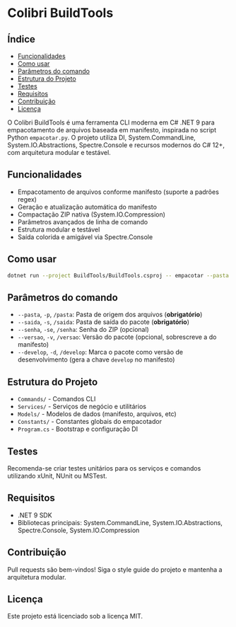# Colibri BuildTools

## Índice

- [Funcionalidades](#funcionalidades)
- [Como usar](#como-usar)
- [Parâmetros do comando](#parâmetros-do-comando)
- [Estrutura do Projeto](#estrutura-do-projeto)
- [Testes](#testes)
- [Requisitos](#requisitos)
- [Contribuição](#contribuição)
- [Licença](#licença)

O Colibri BuildTools é uma ferramenta CLI moderna em C# .NET 9 para empacotamento de arquivos baseada em manifesto, inspirada no script Python `empacotar.py`. O projeto utiliza DI, System.CommandLine, System.IO.Abstractions, Spectre.Console e recursos modernos do C# 12+, com arquitetura modular e testável.

## Funcionalidades

- Empacotamento de arquivos conforme manifesto (suporte a padrões regex)
- Geração e atualização automática do manifesto
- Compactação ZIP nativa (System.IO.Compression)
- Parâmetros avançados de linha de comando
- Estrutura modular e testável
- Saída colorida e amigável via Spectre.Console

## Como usar

```sh
dotnet run --project BuildTools/BuildTools.csproj -- empacotar --pasta <origem> --saida <destino> [--senha <senha>] [--versao <versao>] [--develop]
```

## Parâmetros do comando

- `--pasta`, `-p`, `/pasta`: Pasta de origem dos arquivos (**obrigatório**)
- `--saida`, `-s`, `/saida`: Pasta de saída do pacote (**obrigatório**)
- `--senha`, `-se`, `/senha`: Senha do ZIP (opcional)
- `--versao`, `-v`, `/versao`: Versão do pacote (opcional, sobrescreve a do manifesto)
- `--develop`, `-d`, `/develop`: Marca o pacote como versão de desenvolvimento (gera a chave `develop` no manifesto)

## Estrutura do Projeto

- `Commands/` - Comandos CLI
- `Services/` - Serviços de negócio e utilitários
- `Models/` - Modelos de dados (manifesto, arquivos, etc)
- `Constants/` - Constantes globais do empacotador
- `Program.cs` - Bootstrap e configuração DI

## Testes

Recomenda-se criar testes unitários para os serviços e comandos utilizando xUnit, NUnit ou MSTest.

## Requisitos

- .NET 9 SDK
- Bibliotecas principais: System.CommandLine, System.IO.Abstractions, Spectre.Console, System.IO.Compression

## Contribuição

Pull requests são bem-vindos! Siga o style guide do projeto e mantenha a arquitetura modular.

## Licença

Este projeto está licenciado sob a licença MIT.
